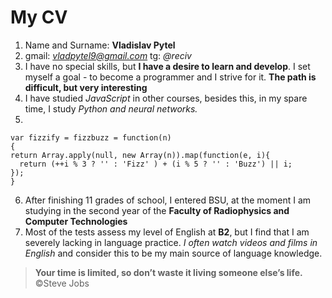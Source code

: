 # My CV
1) Name and Surname: **Vladislav Pytel**
2) gmail: *vladpytel9@gmail.com*
   tg: *@reciv*
3) I have no special skills, but **I have a desire to learn and develop**. I set myself a goal - to become a programmer and I strive for it.
   **The path is difficult, but very interesting**
4) I have studied *JavaScript* in other courses, besides this, in my spare time, I study *Python and neural networks.*
5)
  ``` 
 var fizzify = fizzbuzz = function(n)
{
  return Array.apply(null, new Array(n)).map(function(e, i){
    return (++i % 3 ? '' : 'Fizz' ) + (i % 5 ? '' : 'Buzz') || i;
  }); 
} 
```
6) After finishing 11 grades of school, I entered BSU, at the moment I am studying in the second year of the **Faculty of Radiophysics and Computer Technologies**
7) Most of the tests assess my level of English at **B2**, but I find that I am severely lacking in language practice. 
*I often watch videos and films in English* and consider this to be my main source of language knowledge.
> **Your time is limited, so don’t waste it living someone else’s life.** ©Steve Jobs
